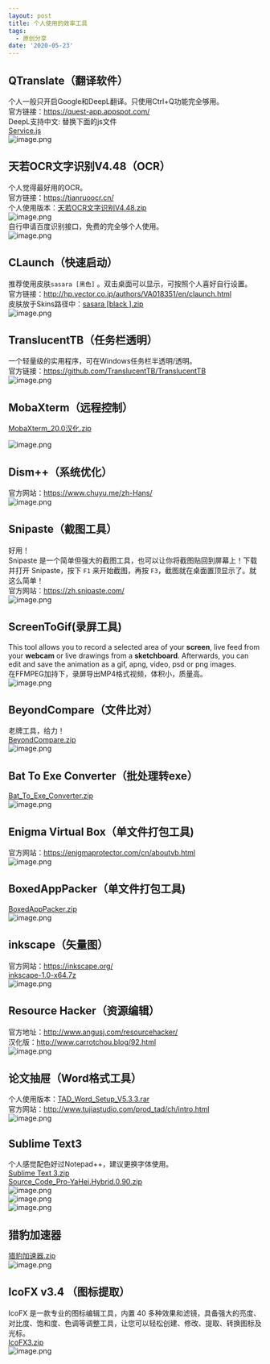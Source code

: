 ```yaml
---
layout: post
title: 个人使用的效率工具
tags:
  - 原创分享
date: '2020-05-23'
---
```


## QTranslate（翻译软件）

个人一般只开启Google和DeepL翻译。只使用Ctrl+Q功能完全够用。  
官方链接：<https://quest-app.appspot.com/>  
DeepL支持中文: 替换下面的js文件  
[Service.js](https://www.yuque.com/attachments/yuque/0/2020/js/242320/1590207377220-888421dd-daaa-4331-9eb8-083543fae816.js?_lake_card=%7B%22uid%22%3A%221590207373389-0%22%2C%22src%22%3A%22https%3A%2F%2Fwww.yuque.com%2Fattachments%2Fyuque%2F0%2F2020%2Fjs%2F242320%2F1590207377220-888421dd-daaa-4331-9eb8-083543fae816.js%22%2C%22name%22%3A%22Service.js%22%2C%22size%22%3A2801%2C%22type%22%3A%22text%2Fjavascript%22%2C%22ext%22%3A%22js%22%2C%22progress%22%3A%7B%22percent%22%3A99%7D%2C%22status%22%3A%22done%22%2C%22percent%22%3A0%2C%22id%22%3A%22zNrZ7%22%2C%22card%22%3A%22file%22%7D)  
![image.png](https://cdn.nlark.com/yuque/0/2020/png/242320/1590206995003-650b7c0e-c826-4e22-8083-49f99b21febf.png)  

## 天若OCR文字识别V4.48（OCR）

个人觉得最好用的OCR。  
官方链接：<https://tianruoocr.cn/>  
个人使用版本：[天若OCR文字识别V4.48.zip](https://www.yuque.com/attachments/yuque/0/2020/zip/242320/1590207781269-5a5378a0-00a7-47da-a75f-85056082bfe1.zip?_lake_card=%7B%22uid%22%3A%221590207766638-0%22%2C%22src%22%3A%22https%3A%2F%2Fwww.yuque.com%2Fattachments%2Fyuque%2F0%2F2020%2Fzip%2F242320%2F1590207781269-5a5378a0-00a7-47da-a75f-85056082bfe1.zip%22%2C%22name%22%3A%22%E5%A4%A9%E8%8B%A5OCR%E6%96%87%E5%AD%97%E8%AF%86%E5%88%ABV4.48.zip%22%2C%22size%22%3A14256336%2C%22type%22%3A%22application%2Fzip%22%2C%22ext%22%3A%22zip%22%2C%22progress%22%3A%7B%22percent%22%3A99%7D%2C%22status%22%3A%22done%22%2C%22percent%22%3A0%2C%22id%22%3A%2262mAB%22%2C%22card%22%3A%22file%22%7D)  
![image.png](https://cdn.nlark.com/yuque/0/2020/png/242320/1590207694153-b4756e4e-bc0b-4acd-b7a4-8cbf04420fa8.png)  
自行申请百度识别接口，免费的完全够个人使用。  
![image.png](https://cdn.nlark.com/yuque/0/2020/png/242320/1590207833333-be096820-7f3f-4217-8c69-37e1decbeb22.png)

## CLaunch（快速启动）

推荐使用皮肤`sasara [黑色]` 。双击桌面可以显示，可按照个人喜好自行设置。  
官方链接：<http://hp.vector.co.jp/authors/VA018351/en/claunch.html>  
皮肤放于Skins路径中：[sasara   [black  ].zip](https://www.yuque.com/attachments/yuque/0/2020/zip/242320/1590207959332-4ad4e2fc-f416-4b4b-a670-b58ad9a89710.zip?_lake_card=%7B%22uid%22%3A%221590207955514-0%22%2C%22src%22%3A%22https%3A%2F%2Fwww.yuque.com%2Fattachments%2Fyuque%2F0%2F2020%2Fzip%2F242320%2F1590207959332-4ad4e2fc-f416-4b4b-a670-b58ad9a89710.zip%22%2C%22name%22%3A%22sasara+%5Bblack%5D.zip%22%2C%22size%22%3A53651%2C%22type%22%3A%22application%2Fzip%22%2C%22ext%22%3A%22zip%22%2C%22progress%22%3A%7B%22percent%22%3A99%7D%2C%22status%22%3A%22done%22%2C%22percent%22%3A0%2C%22id%22%3A%22BiGgA%22%2C%22card%22%3A%22file%22%7D)  
![image.png](https://cdn.nlark.com/yuque/0/2020/png/242320/1590206801894-02255e6c-5e0c-4921-a2b2-80fa19818802.png)

## TranslucentTB（任务栏透明）

一个轻量级的实用程序，可在Windows任务栏半透明/透明。  
官方链接：<https://github.com/TranslucentTB/TranslucentTB>  
![image.png](https://cdn.nlark.com/yuque/0/2020/png/242320/1590208548499-2fddda44-c5fd-4a49-be8c-24ff40880155.png)

## MobaXterm（远程控制）

 [MobaXterm_20.0汉化.zip](https://www.yuque.com/attachments/yuque/0/2020/zip/242320/1590208346819-13025f37-a63b-4c7a-af0f-50c30b7cccfa.zip?_lake_card=%7B%22uid%22%3A%221590208326086-0%22%2C%22src%22%3A%22https%3A%2F%2Fwww.yuque.com%2Fattachments%2Fyuque%2F0%2F2020%2Fzip%2F242320%2F1590208346819-13025f37-a63b-4c7a-af0f-50c30b7cccfa.zip%22%2C%22name%22%3A%22MobaXterm_20.0%E6%B1%89%E5%8C%96.zip%22%2C%22size%22%3A29380500%2C%22type%22%3A%22application%2Fzip%22%2C%22ext%22%3A%22zip%22%2C%22progress%22%3A%7B%22percent%22%3A99%7D%2C%22status%22%3A%22done%22%2C%22percent%22%3A0%2C%22id%22%3A%22iNYtK%22%2C%22card%22%3A%22file%22%7D)

![image.png](https://cdn.nlark.com/yuque/0/2020/png/242320/1590208215411-3be64218-2b8c-407e-8432-13f585d352c4.png)  

## Dism++（系统优化）

官方网站：<https://www.chuyu.me/zh-Hans/>  
![image.png](https://cdn.nlark.com/yuque/0/2020/png/242320/1590208696829-edd10019-3b96-4860-b387-08d7594bcea7.png)

## Snipaste（截图工具）

好用！  
Snipaste 是一个简单但强大的截图工具，也可以让你将截图贴回到屏幕上！下载并打开 Snipaste，按下 `F1` 来开始截图，再按 `F3`，截图就在桌面置顶显示了。就这么简单！  
官方网站：<https://zh.snipaste.com/>  
![image.png](https://cdn.nlark.com/yuque/0/2020/png/242320/1590208802088-6de65f83-453a-420e-b21c-e518fcad2978.png)

## ScreenToGif(录屏工具)

This tool allows you to record a selected area of your **screen**, live feed from your **webcam** or live drawings from a **sketchboard**. Afterwards, you can edit and save the animation as a gif, apng, video, psd or png images.  
在FFMPEG加持下，录屏导出MP4格式视频，体积小，质量高。  
![image.png](https://cdn.nlark.com/yuque/0/2020/png/242320/1590208955953-81a96927-85e2-4d68-8954-8ecce287bcb4.png)

## BeyondCompare（文件比对）

老牌工具，给力！  
[BeyondCompare.zip](https://www.yuque.com/attachments/yuque/0/2020/zip/242320/1590209120261-4303406c-4236-481e-8581-333000f7552a.zip?_lake_card=%7B%22uid%22%3A%221590209105005-0%22%2C%22src%22%3A%22https%3A%2F%2Fwww.yuque.com%2Fattachments%2Fyuque%2F0%2F2020%2Fzip%2F242320%2F1590209120261-4303406c-4236-481e-8581-333000f7552a.zip%22%2C%22name%22%3A%22BeyondCompare.zip%22%2C%22size%22%3A17259247%2C%22type%22%3A%22application%2Fzip%22%2C%22ext%22%3A%22zip%22%2C%22progress%22%3A%7B%22percent%22%3A99%7D%2C%22status%22%3A%22done%22%2C%22percent%22%3A0%2C%22id%22%3A%22ixnIm%22%2C%22card%22%3A%22file%22%7D)  
![image.png](https://cdn.nlark.com/yuque/0/2020/png/242320/1590209099771-32b803cd-ab63-4934-9846-5adf09a2b02e.png)

## Bat To Exe Converter（批处理转exe）

[Bat_To_Exe_Converter.zip](https://www.yuque.com/attachments/yuque/0/2020/zip/242320/1590209152694-390acf7d-02f1-4184-82b4-f4850995f13a.zip?_lake_card=%7B%22uid%22%3A%221590209145782-0%22%2C%22src%22%3A%22https%3A%2F%2Fwww.yuque.com%2Fattachments%2Fyuque%2F0%2F2020%2Fzip%2F242320%2F1590209152694-390acf7d-02f1-4184-82b4-f4850995f13a.zip%22%2C%22name%22%3A%22Bat_To_Exe_Converter.zip%22%2C%22size%22%3A3861016%2C%22type%22%3A%22application%2Fzip%22%2C%22ext%22%3A%22zip%22%2C%22progress%22%3A%7B%22percent%22%3A99%7D%2C%22status%22%3A%22done%22%2C%22percent%22%3A0%2C%22id%22%3A%22ffLBD%22%2C%22card%22%3A%22file%22%7D)  
![image.png](https://cdn.nlark.com/yuque/0/2020/png/242320/1590209163508-9c2a0c09-ada1-4ec9-b4aa-ae765f65c53e.png)

## Enigma Virtual Box（单文件打包工具)

官方网站：<https://enigmaprotector.com/cn/aboutvb.html>  
![image.png](https://cdn.nlark.com/yuque/0/2020/png/242320/1590209374813-ae35b728-ab1c-4db1-bb10-dc3c2b279059.png)

## BoxedAppPacker（单文件打包工具)

[BoxedAppPacker.zip](https://www.yuque.com/attachments/yuque/0/2020/zip/242320/1590209506665-d9dc9654-38e2-4998-93f3-3204f0d9e6ee.zip?_lake_card=%7B%22uid%22%3A%221590209495566-0%22%2C%22src%22%3A%22https%3A%2F%2Fwww.yuque.com%2Fattachments%2Fyuque%2F0%2F2020%2Fzip%2F242320%2F1590209506665-d9dc9654-38e2-4998-93f3-3204f0d9e6ee.zip%22%2C%22name%22%3A%22BoxedAppPacker.zip%22%2C%22size%22%3A9895881%2C%22type%22%3A%22application%2Fzip%22%2C%22ext%22%3A%22zip%22%2C%22progress%22%3A%7B%22percent%22%3A99%7D%2C%22status%22%3A%22done%22%2C%22percent%22%3A0%2C%22id%22%3A%221UbsP%22%2C%22card%22%3A%22file%22%7D)  
![image.png](https://cdn.nlark.com/yuque/0/2020/png/242320/1590209513420-31911e1b-9e01-4f22-ad42-2ba210bbed30.png)

## inkscape（矢量图）

官方网站：<https://inkscape.org/>  
[inkscape-1.0-x64.7z](https://www.yuque.com/attachments/yuque/0/2020/7z/242320/1590211507265-6697175d-64f8-4024-8765-c5ec04528433.7z?_lake_card=%7B%22uid%22%3A%221590211453971-0%22%2C%22src%22%3A%22https%3A%2F%2Fwww.yuque.com%2Fattachments%2Fyuque%2F0%2F2020%2F7z%2F242320%2F1590211507265-6697175d-64f8-4024-8765-c5ec04528433.7z%22%2C%22name%22%3A%22inkscape-1.0-x64.7z%22%2C%22size%22%3A87032601%2C%22type%22%3A%22%22%2C%22ext%22%3A%227z%22%2C%22progress%22%3A%7B%22percent%22%3A99%7D%2C%22status%22%3A%22done%22%2C%22percent%22%3A0%2C%22id%22%3A%22lCmt7%22%2C%22card%22%3A%22file%22%7D)  
![image.png](https://cdn.nlark.com/yuque/0/2020/png/242320/1590209559805-40bf4c59-c4c5-4ec7-b600-a2d5ace8460c.png)

## Resource Hacker（资源编辑）

官方地址：<http://www.angusj.com/resourcehacker/>  
汉化版：<http://www.carrotchou.blog/92.html>  
![image.png](https://cdn.nlark.com/yuque/0/2020/png/242320/1590211997399-748a097d-ffe8-46e8-9b35-154e7c3f0996.png#align=left&display=inline&height=742&margin=%5Bobject%20Object%5D&name=image.png&originHeight=742&originWidth=1236&size=53635&status=done&style=none&width=1236)

## 论文抽屉（Word格式工具）

个人使用版本：[TAD_Word_Setup_V5.3.3.rar](https://www.yuque.com/attachments/yuque/0/2020/rar/242320/1590212027139-882934a7-5dcc-4bc4-acbb-037322eaeba4.rar?_lake_card=%7B%22uid%22%3A%221590212021568-0%22%2C%22src%22%3A%22https%3A%2F%2Fwww.yuque.com%2Fattachments%2Fyuque%2F0%2F2020%2Frar%2F242320%2F1590212027139-882934a7-5dcc-4bc4-acbb-037322eaeba4.rar%22%2C%22name%22%3A%22TAD_Word_Setup_V5.3.3.rar%22%2C%22size%22%3A2947042%2C%22type%22%3A%22%22%2C%22ext%22%3A%22rar%22%2C%22progress%22%3A%7B%22percent%22%3A99%7D%2C%22status%22%3A%22done%22%2C%22percent%22%3A0%2C%22id%22%3A%225mvua%22%2C%22card%22%3A%22file%22%7D)  
官方网站：<http://www.tujiastudio.com/prod_tad/ch/intro.html>  
![image.png](https://cdn.nlark.com/yuque/0/2020/png/242320/1590211982366-5d6b9dad-6f59-4ef3-9998-47db30eaeae8.png)

## Sublime Text3

个人感觉配色好过Notepad++，建议更换字体使用。  
[Sublime Text 3.zip](https://www.yuque.com/attachments/yuque/0/2020/zip/242320/1590219618558-2a677f69-0fa3-4809-94be-f84bc6d5a295.zip?_lake_card=%7B%22uid%22%3A%221590219543719-0%22%2C%22src%22%3A%22https%3A%2F%2Fwww.yuque.com%2Fattachments%2Fyuque%2F0%2F2020%2Fzip%2F242320%2F1590219618558-2a677f69-0fa3-4809-94be-f84bc6d5a295.zip%22%2C%22name%22%3A%22Sublime+Text+3.zip%22%2C%22size%22%3A95016125%2C%22type%22%3A%22application%2Fzip%22%2C%22ext%22%3A%22zip%22%2C%22progress%22%3A%7B%22percent%22%3A99%7D%2C%22status%22%3A%22done%22%2C%22percent%22%3A0%2C%22id%22%3A%22J3QvB%22%2C%22card%22%3A%22file%22%7D)  
[Source_Code_Pro-YaHei.Hybrid.0.90.zip](https://www.yuque.com/attachments/yuque/0/2020/zip/242320/1590219744322-9db283fb-c72f-4c5b-8889-97e52e1c5fea.zip?_lake_card=%7B%22uid%22%3A%221590219732534-0%22%2C%22src%22%3A%22https%3A%2F%2Fwww.yuque.com%2Fattachments%2Fyuque%2F0%2F2020%2Fzip%2F242320%2F1590219744322-9db283fb-c72f-4c5b-8889-97e52e1c5fea.zip%22%2C%22name%22%3A%22Source_Code_Pro-YaHei.Hybrid.0.90.zip%22%2C%22size%22%3A13741763%2C%22type%22%3A%22application%2Fzip%22%2C%22ext%22%3A%22zip%22%2C%22progress%22%3A%7B%22percent%22%3A99%7D%2C%22status%22%3A%22done%22%2C%22percent%22%3A0%2C%22id%22%3A%22TCjkd%22%2C%22card%22%3A%22file%22%7D)  
![image.png](https://cdn.nlark.com/yuque/0/2020/png/242320/1590219555155-ce7b5da8-ab37-4251-8319-392be8809be3.png)  
![image.png](https://cdn.nlark.com/yuque/0/2020/png/242320/1590219696757-0d558685-2366-45cd-860e-936e8d08bc16.png)  
![image.png](https://cdn.nlark.com/yuque/0/2020/png/242320/1590219712172-c3d3b765-4ee6-4ec1-8fbc-9155abde49d7.png)

## 猎豹加速器

[猎豹加速器.zip](https://www.yuque.com/attachments/yuque/0/2020/zip/242320/1590219803346-c1a066cc-9691-405d-9768-de5c07c856e8.zip?_lake_card=%7B%22uid%22%3A%221590219792622-0%22%2C%22src%22%3A%22https%3A%2F%2Fwww.yuque.com%2Fattachments%2Fyuque%2F0%2F2020%2Fzip%2F242320%2F1590219803346-c1a066cc-9691-405d-9768-de5c07c856e8.zip%22%2C%22name%22%3A%22%E7%8C%8E%E8%B1%B9%E5%8A%A0%E9%80%9F%E5%99%A8.zip%22%2C%22size%22%3A11468109%2C%22type%22%3A%22application%2Fzip%22%2C%22ext%22%3A%22zip%22%2C%22progress%22%3A%7B%22percent%22%3A99%7D%2C%22status%22%3A%22done%22%2C%22percent%22%3A0%2C%22id%22%3A%22jH29N%22%2C%22card%22%3A%22file%22%7D)  
![image.png](https://cdn.nlark.com/yuque/0/2020/png/242320/1590219825280-ffc5bd8f-6a61-45b0-b4f0-83ed339a2c06.png)

## IcoFX v3.4 （图标提取）

IcoFX 是一款专业的图标编辑工具，内置 40 多种效果和滤镜，具备强大的亮度、对比度、饱和度、色调等调整工具，让您可以轻松创建、修改、提取、转换图标及光标。  
[IcoFX3.zip](https://www.yuque.com/attachments/yuque/0/2020/zip/242320/1590219986760-151d9c16-9731-4132-a157-4bb50d129b56.zip?_lake_card=%7B%22uid%22%3A%221590219971218-0%22%2C%22src%22%3A%22https%3A%2F%2Fwww.yuque.com%2Fattachments%2Fyuque%2F0%2F2020%2Fzip%2F242320%2F1590219986760-151d9c16-9731-4132-a157-4bb50d129b56.zip%22%2C%22name%22%3A%22IcoFX3.zip%22%2C%22size%22%3A19474046%2C%22type%22%3A%22application%2Fzip%22%2C%22ext%22%3A%22zip%22%2C%22progress%22%3A%7B%22percent%22%3A99%7D%2C%22status%22%3A%22done%22%2C%22percent%22%3A0%2C%22id%22%3A%22lKOW4%22%2C%22card%22%3A%22file%22%7D)  
![image.png](https://cdn.nlark.com/yuque/0/2020/png/242320/1590220039649-14331aa1-2f6d-432f-85ef-0aa3b00f1c55.png)
